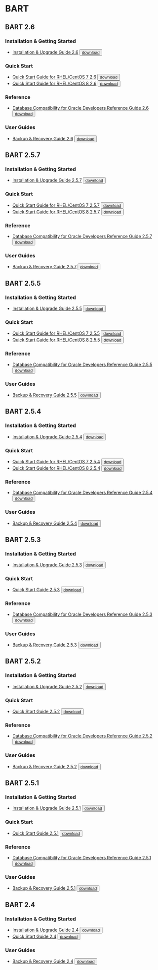 # BART

## BART 2.6

### Installation & Getting Started
* [Installation & Upgrade Guide 2.6](https://media.githubusercontent.com/media/EnterpriseDB/docs-archive/main/docs/bart/2.6/edb_bart_inst.pdf) <button>[download](https://media.githubusercontent.com/media/EnterpriseDB/docs-archive/main/docs/bart/2.6/edb_bart_inst.pdf?download=true)</button>

### Quick Start
* [Quick Start Guide for RHEL/CentOS 7 2.6](https://media.githubusercontent.com/media/EnterpriseDB/docs-archive/main/docs/bart/2.6/edb_bart_qs_7.pdf) <button>[download](https://media.githubusercontent.com/media/EnterpriseDB/docs-archive/main/docs/bart/2.6/edb_bart_qs_7.pdf?download=true)</button>
* [Quick Start Guide for RHEL/CentOS 8 2.6](https://media.githubusercontent.com/media/EnterpriseDB/docs-archive/main/docs/bart/2.6/edb_bart_qs_8.pdf) <button>[download](https://media.githubusercontent.com/media/EnterpriseDB/docs-archive/main/docs/bart/2.6/edb_bart_qs_8.pdf?download=true)</button>

### Reference
* [Database Compatibility for Oracle Developers Reference Guide 2.6](https://media.githubusercontent.com/media/EnterpriseDB/docs-archive/main/docs/bart/2.6/edb_bart_ref.pdf) <button>[download](https://media.githubusercontent.com/media/EnterpriseDB/docs-archive/main/docs/bart/2.6/edb_bart_ref.pdf?download=true)</button>

### User Guides
* [Backup & Recovery Guide 2.6](https://media.githubusercontent.com/media/EnterpriseDB/docs-archive/main/docs/bart/2.6/edb_bart_user.pdf) <button>[download](https://media.githubusercontent.com/media/EnterpriseDB/docs-archive/main/docs/bart/2.6/edb_bart_user.pdf?download=true)</button>

## BART 2.5.7

### Installation & Getting Started
* [Installation & Upgrade Guide 2.5.7](https://media.githubusercontent.com/media/EnterpriseDB/docs-archive/main/docs/bart/2.5.7/edb_bart_inst.pdf) <button>[download](https://media.githubusercontent.com/media/EnterpriseDB/docs-archive/main/docs/bart/2.5.7/edb_bart_inst.pdf?download=true)</button>

### Quick Start
* [Quick Start Guide for RHEL/CentOS 7 2.5.7](https://media.githubusercontent.com/media/EnterpriseDB/docs-archive/main/docs/bart/2.5.7/edb_bart_qs_7.pdf) <button>[download](https://media.githubusercontent.com/media/EnterpriseDB/docs-archive/main/docs/bart/2.5.7/edb_bart_qs_7.pdf?download=true)</button>
* [Quick Start Guide for RHEL/CentOS 8 2.5.7](https://media.githubusercontent.com/media/EnterpriseDB/docs-archive/main/docs/bart/2.5.7/edb_bart_qs_8.pdf) <button>[download](https://media.githubusercontent.com/media/EnterpriseDB/docs-archive/main/docs/bart/2.5.7/edb_bart_qs_8.pdf?download=true)</button>

### Reference
* [Database Compatibility for Oracle Developers Reference Guide 2.5.7](https://media.githubusercontent.com/media/EnterpriseDB/docs-archive/main/docs/bart/2.5.7/edb_bart_ref.pdf) <button>[download](https://media.githubusercontent.com/media/EnterpriseDB/docs-archive/main/docs/bart/2.5.7/edb_bart_ref.pdf?download=true)</button>

### User Guides
* [Backup & Recovery Guide 2.5.7](https://media.githubusercontent.com/media/EnterpriseDB/docs-archive/main/docs/bart/2.5.7/edb_bart_user.pdf) <button>[download](https://media.githubusercontent.com/media/EnterpriseDB/docs-archive/main/docs/bart/2.5.7/edb_bart_user.pdf?download=true)</button>

## BART 2.5.5

### Installation & Getting Started
* [Installation & Upgrade Guide 2.5.5](https://media.githubusercontent.com/media/EnterpriseDB/docs-archive/main/docs/bart/2.5.5/edb_bart_inst.pdf) <button>[download](https://media.githubusercontent.com/media/EnterpriseDB/docs-archive/main/docs/bart/2.5.5/edb_bart_inst.pdf?download=true)</button>

### Quick Start
* [Quick Start Guide for RHEL/CentOS 7 2.5.5](https://media.githubusercontent.com/media/EnterpriseDB/docs-archive/main/docs/bart/2.5.5/edb_bart_qs_7.pdf) <button>[download](https://media.githubusercontent.com/media/EnterpriseDB/docs-archive/main/docs/bart/2.5.5/edb_bart_qs_7.pdf?download=true)</button>
* [Quick Start Guide for RHEL/CentOS 8 2.5.5](https://media.githubusercontent.com/media/EnterpriseDB/docs-archive/main/docs/bart/2.5.5/edb_bart_qs_8.pdf) <button>[download](https://media.githubusercontent.com/media/EnterpriseDB/docs-archive/main/docs/bart/2.5.5/edb_bart_qs_8.pdf?download=true)</button>

### Reference
* [Database Compatibility for Oracle Developers Reference Guide 2.5.5](https://media.githubusercontent.com/media/EnterpriseDB/docs-archive/main/docs/bart/2.5.5/edb_bart_ref.pdf) <button>[download](https://media.githubusercontent.com/media/EnterpriseDB/docs-archive/main/docs/bart/2.5.5/edb_bart_ref.pdf?download=true)</button>

### User Guides
* [Backup & Recovery Guide 2.5.5](https://media.githubusercontent.com/media/EnterpriseDB/docs-archive/main/docs/bart/2.5.5/edb_bart_user.pdf) <button>[download](https://media.githubusercontent.com/media/EnterpriseDB/docs-archive/main/docs/bart/2.5.5/edb_bart_user.pdf?download=true)</button>

## BART 2.5.4

### Installation & Getting Started
* [Installation & Upgrade Guide 2.5.4](https://media.githubusercontent.com/media/EnterpriseDB/docs-archive/main/docs/bart/2.5.4/edb_bart_inst.pdf) <button>[download](https://media.githubusercontent.com/media/EnterpriseDB/docs-archive/main/docs/bart/2.5.4/edb_bart_inst.pdf?download=true)</button>

### Quick Start
* [Quick Start Guide for RHEL/CentOS 7 2.5.4](https://media.githubusercontent.com/media/EnterpriseDB/docs-archive/main/docs/bart/2.5.4/edb_bart_qs_7.pdf) <button>[download](https://media.githubusercontent.com/media/EnterpriseDB/docs-archive/main/docs/bart/2.5.4/edb_bart_qs_7.pdf?download=true)</button>
* [Quick Start Guide for RHEL/CentOS 8 2.5.4](https://media.githubusercontent.com/media/EnterpriseDB/docs-archive/main/docs/bart/2.5.4/edb_bart_qs_8.pdf) <button>[download](https://media.githubusercontent.com/media/EnterpriseDB/docs-archive/main/docs/bart/2.5.4/edb_bart_qs_8.pdf?download=true)</button>

### Reference
* [Database Compatibility for Oracle Developers Reference Guide 2.5.4](https://media.githubusercontent.com/media/EnterpriseDB/docs-archive/main/docs/bart/2.5.4/edb_bart_ref.pdf) <button>[download](https://media.githubusercontent.com/media/EnterpriseDB/docs-archive/main/docs/bart/2.5.4/edb_bart_ref.pdf?download=true)</button>

### User Guides
* [Backup & Recovery Guide 2.5.4](https://media.githubusercontent.com/media/EnterpriseDB/docs-archive/main/docs/bart/2.5.4/edb_bart_user.pdf) <button>[download](https://media.githubusercontent.com/media/EnterpriseDB/docs-archive/main/docs/bart/2.5.4/edb_bart_user.pdf?download=true)</button>

## BART 2.5.3

### Installation & Getting Started
* [Installation & Upgrade Guide 2.5.3](https://media.githubusercontent.com/media/EnterpriseDB/docs-archive/main/docs/bart/2.5.3/edb_bart_inst.pdf) <button>[download](https://media.githubusercontent.com/media/EnterpriseDB/docs-archive/main/docs/bart/2.5.3/edb_bart_inst.pdf?download=true)</button>

### Quick Start
* [Quick Start Guide 2.5.3](https://media.githubusercontent.com/media/EnterpriseDB/docs-archive/main/docs/bart/2.5.3/edb_bart_qs.pdf) <button>[download](https://media.githubusercontent.com/media/EnterpriseDB/docs-archive/main/docs/bart/2.5.3/edb_bart_qs.pdf?download=true)</button>

### Reference
* [Database Compatibility for Oracle Developers Reference Guide 2.5.3](https://media.githubusercontent.com/media/EnterpriseDB/docs-archive/main/docs/bart/2.5.3/edb_bart_ref.pdf) <button>[download](https://media.githubusercontent.com/media/EnterpriseDB/docs-archive/main/docs/bart/2.5.3/edb_bart_ref.pdf?download=true)</button>

### User Guides
* [Backup & Recovery Guide 2.5.3](https://media.githubusercontent.com/media/EnterpriseDB/docs-archive/main/docs/bart/2.5.3/edb_bart_user.pdf) <button>[download](https://media.githubusercontent.com/media/EnterpriseDB/docs-archive/main/docs/bart/2.5.3/edb_bart_user.pdf?download=true)</button>

## BART 2.5.2

### Installation & Getting Started
* [Installation & Upgrade Guide 2.5.2](https://media.githubusercontent.com/media/EnterpriseDB/docs-archive/main/docs/bart/2.5.2/edb_bart_inst.pdf) <button>[download](https://media.githubusercontent.com/media/EnterpriseDB/docs-archive/main/docs/bart/2.5.2/edb_bart_inst.pdf?download=true)</button>

### Quick Start
* [Quick Start Guide 2.5.2](https://media.githubusercontent.com/media/EnterpriseDB/docs-archive/main/docs/bart/2.5.2/BART_QuickStart_Guide.pdf) <button>[download](https://media.githubusercontent.com/media/EnterpriseDB/docs-archive/main/docs/bart/2.5.2/BART_QuickStart_Guide.pdf?download=true)</button>

### Reference
* [Database Compatibility for Oracle Developers Reference Guide 2.5.2](https://media.githubusercontent.com/media/EnterpriseDB/docs-archive/main/docs/bart/2.5.2/EDB_Postgres_Backup_and_Recovery_Reference_Guide.pdf) <button>[download](https://media.githubusercontent.com/media/EnterpriseDB/docs-archive/main/docs/bart/2.5.2/EDB_Postgres_Backup_and_Recovery_Reference_Guide.pdf?download=true)</button>

### User Guides
* [Backup & Recovery Guide 2.5.2](https://media.githubusercontent.com/media/EnterpriseDB/docs-archive/main/docs/bart/2.5.2/EDB_Postgres_Backup_and_Recovery_User_Guide.pdf) <button>[download](https://media.githubusercontent.com/media/EnterpriseDB/docs-archive/main/docs/bart/2.5.2/EDB_Postgres_Backup_and_Recovery_User_Guide.pdf?download=true)</button>

## BART 2.5.1

### Installation & Getting Started
* [Installation & Upgrade Guide 2.5.1](https://media.githubusercontent.com/media/EnterpriseDB/docs-archive/main/docs/bart/2.5.1/edb_bart_inst.pdf) <button>[download](https://media.githubusercontent.com/media/EnterpriseDB/docs-archive/main/docs/bart/2.5.1/edb_bart_inst.pdf?download=true)</button>

### Quick Start
* [Quick Start Guide 2.5.1](https://media.githubusercontent.com/media/EnterpriseDB/docs-archive/main/docs/bart/2.5.1/BART_QuickStart_Guide.pdf) <button>[download](https://media.githubusercontent.com/media/EnterpriseDB/docs-archive/main/docs/bart/2.5.1/BART_QuickStart_Guide.pdf?download=true)</button>

### Reference
* [Database Compatibility for Oracle Developers Reference Guide 2.5.1](https://media.githubusercontent.com/media/EnterpriseDB/docs-archive/main/docs/bart/2.5.1/EDB_Postgres_Backup_and_Recovery_Reference_Guide.pdf) <button>[download](https://media.githubusercontent.com/media/EnterpriseDB/docs-archive/main/docs/bart/2.5.1/EDB_Postgres_Backup_and_Recovery_Reference_Guide.pdf?download=true)</button>

### User Guides
* [Backup & Recovery Guide 2.5.1](https://media.githubusercontent.com/media/EnterpriseDB/docs-archive/main/docs/bart/2.5.1/EDB_Postgres_Backup_and_Recovery_User_Guide.pdf) <button>[download](https://media.githubusercontent.com/media/EnterpriseDB/docs-archive/main/docs/bart/2.5.1/EDB_Postgres_Backup_and_Recovery_User_Guide.pdf?download=true)</button>

## BART 2.4

### Installation & Getting Started
* [Installation & Upgrade Guide 2.4](https://media.githubusercontent.com/media/EnterpriseDB/docs-archive/main/docs/bart/2.4/edb_bart_inst.pdf) <button>[download](https://media.githubusercontent.com/media/EnterpriseDB/docs-archive/main/docs/bart/2.4/edb_bart_inst.pdf?download=true)</button>
* [Quick Start Guide 2.4](https://media.githubusercontent.com/media/EnterpriseDB/docs-archive/main/docs/bart/2.4/EDB_Postgres_Backup_and_Recovery_QuickStart_Guide_v2.4.pdf) <button>[download](https://media.githubusercontent.com/media/EnterpriseDB/docs-archive/main/docs/bart/2.4/EDB_Postgres_Backup_and_Recovery_QuickStart_Guide_v2.4.pdf?download=true)</button>

### User Guides
* [Backup & Recovery Guide 2.4](https://media.githubusercontent.com/media/EnterpriseDB/docs-archive/main/docs/bart/2.4/EDB_Postgres_Backup_and_Recovery_Guide_v2.4.pdf) <button>[download](https://media.githubusercontent.com/media/EnterpriseDB/docs-archive/main/docs/bart/2.4/EDB_Postgres_Backup_and_Recovery_Guide_v2.4.pdf?download=true)</button>

